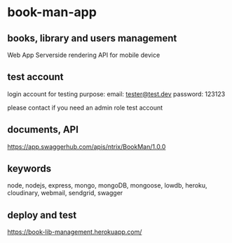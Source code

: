# book-man-app

## books, library and users management

Web App
Serverside rendering
API for mobile device

## test account
login account for testing purpose:
email: tester@test.dev
password: 123123

please contact if you need an admin role test account

## documents, API

https://app.swaggerhub.com/apis/ntrix/BookMan/1.0.0

## keywords

node, nodejs, express, mongo, mongoDB, mongoose, lowdb, heroku, cloudinary, webmail, sendgrid, swagger

## deploy and test

https://book-lib-management.herokuapp.com/
